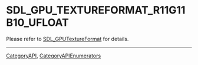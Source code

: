 # SDL_GPU_TEXTUREFORMAT_R11G11B10_UFLOAT

Please refer to [SDL_GPUTextureFormat](SDL_GPUTextureFormat) for details.

----
[CategoryAPI](CategoryAPI), [CategoryAPIEnumerators](CategoryAPIEnumerators)

